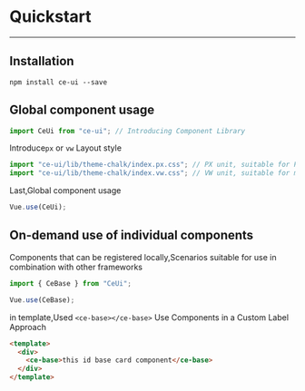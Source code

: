 # Quickstart

<!-- {.md} -->

---

<!-- {.md} -->

## Installation

<!-- {.md} -->

```
npm install ce-ui --save
```

<!-- {.md} -->

## Global component usage

<!-- {.md} -->

```js
import CeUi from "ce-ui"; // Introducing Component Library
```

<!-- {.md} -->

Introduce<!-- {.md} -->`px` or `vw` Layout style

```js
import "ce-ui/lib/theme-chalk/index.px.css"; // PX unit, suitable for PC terminal layout
import "ce-ui/lib/theme-chalk/index.vw.css"; // VW unit, suitable for mobile terminal layout
```

Last,Global component usage<!-- {.md} -->

```js
Vue.use(CeUi);
```

<!-- {.md} -->

## On-demand use of individual components

<!-- {.md} -->

Components that can be registered locally,Scenarios suitable for use in combination with other frameworks

<!-- {.md} -->

```js
import { CeBase } from "CeUi";

Vue.use(CeBase);
```

<!-- {.md} -->

in template,Used<!-- {.md} --> `<ce-base></ce-base>` Use Components in a Custom Label Approach

```html
<template>
  <div>
    <ce-base>this id base card component</ce-base>
  </div>
</template>
```

<!-- {.md} -->
